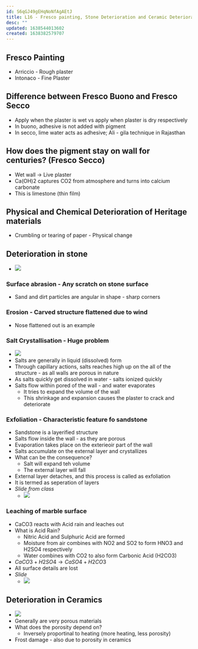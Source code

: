 ```yaml
---
id: S6qGJ49gEHqNoNfAgAEtJ
title: L16 - Fresco painting, Stone Deterioration and Ceramic Deterioration
desc: ""
updated: 1638544013602
created: 1638382579707
---
```


## Fresco Painting

- Arriccio - Rough plaster
- Intonaco - Fine Plaster

## Difference between Fresco Buono and Fresco Secco

- Apply when the plaster is wet vs apply when plaster is dry respectively
- In buono, adhesive is not added with pigment
- In secco, lime water acts as adhesive; Ali - gila technique in Rajasthan

## How does the pigment stay on wall for centuries? (Fresco Secco)

- Wet wall -> Live plaster
- Ca(OH)2 captures CO2 from atmosphere and turns into calcium carbonate
- This is limestone (thin film)

## Physical and Chemical Deterioration of Heritage materials

- Crumbling or tearing of paper - Physical change

## Deterioration in stone

- ![](/assets/images/2021-12-03-20-15-23.png)

### Surface abrasion - Any scratch on stone surface

- Sand and dirt particles are angular in shape - sharp corners

### Erosion - Carved structure flattened due to wind

- Nose flattened out is an example

### Salt Crystallisation - Huge problem

- ![](/assets/images/2021-12-03-20-17-36.png)
- Salts are generally in liquid (dissolved) form
- Through capillary actions, salts reaches high up on the all of the structure - as all walls are porous in nature
- As salts quickly get dissolved in water - salts ionized quickly
- Salts flow within pored of the wall - and water evaporates
  - It tries to expand the volume of the wall
  - This shrinkage and expansion causes the plaster to crack and deteriorate

### Exfoliation - Characteristic feature fo sandstone

- Sandstone is a layerified structure
- Salts flow inside the wall - as they are porous
- Evaporation takes place on the exterieoir part of the wall 
- Salts accumulate on the external layer and crystallizes
- What can be the consequence? 
  - Salt will expand teh volume 
  - The external layer will fall
- External layer detaches, and this process is called as exfoliation
- It is termed as seperation of layers
- _Slide from class_ 
  - ![](/assets/images/2021-12-03-20-28-14.png)

### Leaching of marble surface 
* CaCO3 reacts with Acid rain and leaches out
* What is Acid Rain? 
  * Nitric Acid and Sulphuric Acid are formed 
  * Moisture from air combines with NO2 and SO2 to form HNO3 and H2SO4 respectively 
  * Water combines with CO2 to also form Carbonic Acid (H2CO3)
* $CaCO3 + H2SO4 \rightarrow CaSO4 + H2CO3$ 
* All surface details are lost 
* _Slide_
  * ![](/assets/images/2021-12-03-20-33-57.png)

## Deterioration in Ceramics
* ![](/assets/images/![](/assets/images/2021-12-03-20-34-23.png).png)
* Generally are very porous materials 
* What does the porosity depend on? 
  * Inversely proportinal to heating (more heating, less porosity) 
* Frost damage - also due to porosity in ceramics

